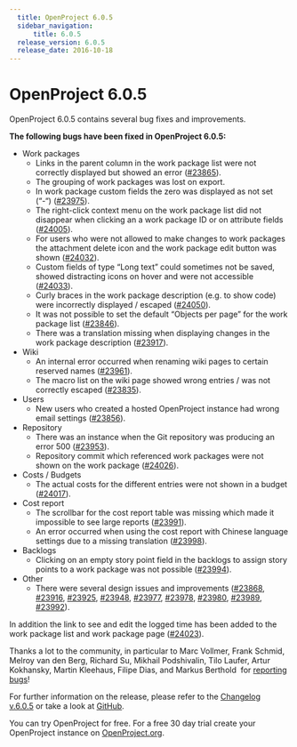 ```yaml
---
  title: OpenProject 6.0.5
  sidebar_navigation:
      title: 6.0.5
  release_version: 6.0.5
  release_date: 2016-10-18
---
```



# OpenProject 6.0.5

OpenProject 6.0.5 contains several bug fixes and improvements.

**The following bugs have been fixed in OpenProject 6.0.5:**

  - Work packages
      - Links in the parent column in the work package list were not
        correctly displayed but showed an error
        ([\#23865](https://community.openproject.com/work_packages/23865/activity)).
      - The grouping of work packages was lost on export.
      - In work package custom fields the zero was displayed as not set
        (“-“)
        ([\#23975](https://community.openproject.com/work_packages/23975/activity)).
      - The right-click context menu on the work package list did not
        disappear when clicking an a work package ID or on attribute
        fields
        ([\#24005](https://community.openproject.com/work_packages/24005/activity)).
      - For users who were not allowed to make changes to work packages
        the attachment delete icon and the work package edit button was
        shown
        ([\#24032](https://community.openproject.com/work_packages/24032/activity)).
      - Custom fields of type “Long text” could sometimes not be saved,
        showed distracting icons on hover and were not accessible
        ([\#24033](https://community.openproject.com/work_packages/24033/activity)).
      - Curly braces in the work package description (e.g. to show code)
        were incorrectly displayed / escaped
        ([\#24050](https://community.openproject.com/work_packages/24050/activity)).
      - It was not possible to set the default “Objects per page” for
        the work package list
        ([\#23846](https://community.openproject.com/work_packages/23846/activity)).
      - There was a translation missing when displaying changes in the
        work package description
        ([\#23917](https://community.openproject.com/work_packages/23917/activity)).
  - <span class="explanatory-dictionary-highlight" data-definition="explanatory-dictionary-definition-8">Wiki</span>
      - An internal error occurred when renaming wiki pages to certain
        reserved names
        ([\#23961](https://community.openproject.com/work_packages/23961/activity)).
      - The macro list on the wiki page showed wrong entries / was not
        correctly escaped
        ([\#23835](https://community.openproject.com/work_packages/23835/activity)).
  - Users
      - New users who created a hosted OpenProject instance had wrong
        email settings
        ([\#23856](https://community.openproject.com/work_packages/23856/activity)).
  - <span class="explanatory-dictionary-highlight" data-definition="explanatory-dictionary-definition-37">Repository</span>
      - There was an instance when the Git repository was producing an
        error 500
        ([\#23953](https://community.openproject.com/work_packages/23953/activity)).
      - <span class="explanatory-dictionary-highlight" data-definition="explanatory-dictionary-definition-37">Repository</span>
        commit which referenced work packages were not shown on the work
        package
        ([\#24026](https://community.openproject.com/work_packages/24026/activity)).
  - Costs / Budgets
      - The actual costs for the different entries were not shown in a
        budget
        ([\#24017](https://community.openproject.com/work_packages/24017/activity)).
  - Cost report
      - The scrollbar for the cost report table was missing which made
        it impossible to see large reports
        ([\#23991](https://community.openproject.com/work_packages/23991/activity)).
      - An error occurred when using the cost report with Chinese
        language settings due to a missing translation
        ([\#23998](https://community.openproject.com/work_packages/23998/activity)).
  - <span class="explanatory-dictionary-highlight" data-definition="explanatory-dictionary-definition-92">Backlogs</span>
      - Clicking on an empty story point field in the backlogs to assign
        story points to a work package was not possible
        ([\#23994](https://community.openproject.com/work_packages/23994/activity)).
  - Other
      - There were several design issues and improvements
        ([\#23868](https://community.openproject.com/work_packages/23868/activity),
        [\#23916](https://community.openproject.com/work_packages/23916/activity),
        [\#23925](https://community.openproject.com/work_packages/23925/activity),
        [\#23948](https://community.openproject.com/work_packages/23948/activity),
        [\#23977](https://community.openproject.com/work_packages/23977/activity),
        [\#23978](https://community.openproject.com/work_packages/23978/activity),
        [\#23980](https://community.openproject.com/work_packages/23980/activity),
        [\#23989](https://community.openproject.com/work_packages/23989/activity),
        [\#23992](https://community.openproject.com/work_packages/23992/activity)).

In addition the link to see and edit the logged time has been added to
the work package list and work package page
([\#24023](https://community.openproject.com/work_packages/24023/activity)).

Thanks a lot to the community, in particular to Marc Vollmer, Frank
Schmid, Melroy van den Berg, Richard Su, Mikhail Podshivalin, Tilo
Laufer, Artur Kokhansky, Martin Kleehaus, Filipe Dias, and Markus
Berthold  for [reporting
bugs](../../development/report-a-bug/)\!

For further information on the release, please refer to the [Changelog
v.6.0.5](https://community.openproject.com/versions/817) or take a look
at [GitHub](https://github.com/opf/openproject/tree/v6.0.5).

You can try OpenProject for free. For a free 30 day trial create your
OpenProject instance on [OpenProject.org](https://openproject.org/).


